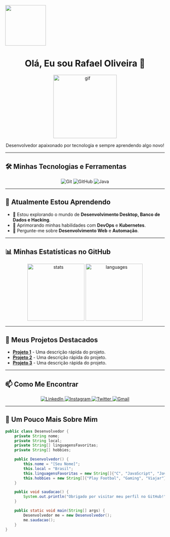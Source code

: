 <img src="https://avatars.githubusercontent.com/u/181356580?v=4" heigth="128" width="128" border-radius="32"> <h1 align="center">Olá, Eu sou Rafael Oliveira 👋</h1>

<p align="center">
  <img src="https://user-images.githubusercontent.com/XXXXXX/YOUR-GIF.gif" alt="gif" width="200"/>
</p>

<p align="center">
  Desenvolvedor apaixonado por tecnologia e sempre aprendendo algo novo!
</p>

---

## 🛠️ Minhas Tecnologias e Ferramentas

<p align="center">
  <img src="https://img.shields.io/badge/-Git-333333?style=flat&logo=git" alt="Git"/>
  <img src="https://img.shields.io/badge/-GitHub-333333?style=flat&logo=github" alt="GitHub"/>
  <img src="https://img.shields.io/badge/-Java-333333?style=flat&logo=java&logoColor=orange" alt="Java"/>
</p>

---

## 🌱 Atualmente Estou Aprendendo

- 🔭 Estou explorando o mundo de **Desenvolvimento Desktop, Banco de Dados e Hacking**.
- 🌱 Aprimorando minhas habilidades com **DevOps** e **Kubernetes**.
- 💬 Pergunte-me sobre **Desenvolvimento Web** e **Automação**.

---

## 📊 Minhas Estatísticas no GitHub

<div align="center">
  <img height="180em" src="https://github-readme-stats.vercel.app/api?username=SeuUsuario&show_icons=true&theme=tokyonight&hide_border=true" alt="stats"/>
  <img height="180em" src="https://github-readme-stats.vercel.app/api/top-langs/?username=SeuUsuario&layout=compact&theme=tokyonight&hide_border=true" alt="languages"/>
</div>

---

## 🚀 Meus Projetos Destacados

- [**Projeto 1**](https://github.com/seuusuario/projeto1) - Uma descrição rápida do projeto.
- [**Projeto 2**](https://github.com/seuusuario/projeto2) - Uma descrição rápida do projeto.
- [**Projeto 3**](https://github.com/seuusuario/projeto3) - Uma descrição rápida do projeto.

---

## 📫 Como Me Encontrar

<p align="center">
  <a href="">
    <img src="https://img.shields.io/badge/-LinkedIn-0077B5?style=flat&logo=linkedin" alt="LinkedIn"/>
  </a>
  <a href="https://www.instagram.com/seu_usuario/">
    <img src="https://img.shields.io/badge/-Instagram-E4405F?style=flat&logo=instagram&logoColor=white" alt="Instagram"/>
  </a>
  <a href="https://twitter.com/seu_usuario">
    <img src="https://img.shields.io/badge/-Twitter-1DA1F2?style=flat&logo=twitter&logoColor=white" alt="Twitter"/>
  </a>
  <a href="mailto:seu.email@example.com">
    <img src="https://img.shields.io/badge/-Gmail-D14836?style=flat&logo=gmail&logoColor=white" alt="Gmail"/>
  </a>
</p>

---

## 🎨 Um Pouco Mais Sobre Mim

```java
public class Desenvolvedor {
    private String nome;
    private String local;
    private String[] linguagensFavoritas;
    private String[] hobbies;

    public Desenvolvedor() {
        this.nome = "[Seu Nome]";
        this.local = "Brasil";
        this.linguagensFavoritas = new String[]{"C", "JavaScript", "Java"};
        this.hobbies = new String[]{"Play Footbal", "Gaming", "Viajar"};
    }

    public void saudacao() {
        System.out.println("Obrigado por visitar meu perfil no GitHub!");
    }

    public static void main(String[] args) {
        Desenvolvedor me = new Desenvolvedor();
        me.saudacao();
    }
}

